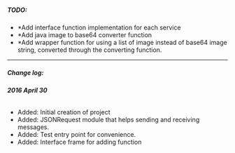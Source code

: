 ##### TODO:
- *Add interface function implementation for each service
- *Add java image to base64 converter function
- *Add wrapper function for using a list of image instead of base64 image string, converted through the converting function.
___

#####  Change log:

###### **2016 April 30**
- Added: Initial creation of project
- Added: JSONRequest module that helps sending and receiving messages.
- Added: Test entry point for convenience.
- Added: Interface frame for adding function